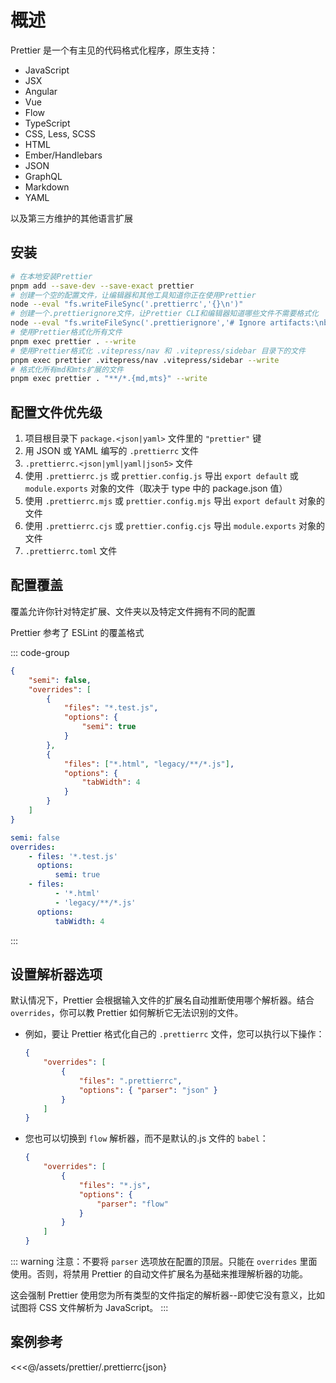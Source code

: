 # 概述

Prettier 是一个有主见的代码格式化程序，原生支持：

-   JavaScript
-   JSX
-   Angular
-   Vue
-   Flow
-   TypeScript
-   CSS, Less, SCSS
-   HTML
-   Ember/Handlebars
-   JSON
-   GraphQL
-   Markdown
-   YAML

以及第三方维护的其他语言扩展

## 安装

```bash
# 在本地安装Prettier
pnpm add --save-dev --save-exact prettier
# 创建一个空的配置文件，让编辑器和其他工具知道你正在使用Prettier
node --eval "fs.writeFileSync('.prettierrc','{}\n')"
# 创建一个.prettierignore文件，让Prettier CLI和编辑器知道哪些文件不需要格式化
node --eval "fs.writeFileSync('.prettierignore','# Ignore artifacts:\nbuild\ncoverage\n')"
# 使用Prettier格式化所有文件
pnpm exec prettier . --write
# 使用Prettier格式化 .vitepress/nav 和 .vitepress/sidebar 目录下的文件
pnpm exec prettier .vitepress/nav .vitepress/sidebar --write
# 格式化所有md和mts扩展的文件
pnpm exec prettier . "**/*.{md,mts}" --write
```

## 配置文件优先级

1. 项目根目录下 `package.<json|yaml>` 文件里的 `"prettier"` 键
2. 用 JSON 或 YAML 编写的 `.prettierrc` 文件
3. `.prettierrc.<json|yml|yaml|json5>` 文件
4. 使用 `.prettierrc.js` 或 `prettier.config.js` 导出 `export default` 或 `module.exports` 对象的文件（取决于 type 中的 package.json 值）
5. 使用 `.prettierrc.mjs` 或 `prettier.config.mjs` 导出 `export default` 对象的文件
6. 使用 `.prettierrc.cjs` 或 `prettier.config.cjs` 导出 `module.exports` 对象的文件
7. `.prettierrc.toml` 文件

## 配置覆盖

覆盖允许你针对特定扩展、文件夹以及特定文件拥有不同的配置

Prettier 参考了 ESLint 的覆盖格式

::: code-group

```json [JSON]
{
    "semi": false,
    "overrides": [
        {
            "files": "*.test.js",
            "options": {
                "semi": true
            }
        },
        {
            "files": ["*.html", "legacy/**/*.js"],
            "options": {
                "tabWidth": 4
            }
        }
    ]
}
```

```yaml [YAML]
semi: false
overrides:
    - files: '*.test.js'
      options:
          semi: true
    - files:
          - '*.html'
          - 'legacy/**/*.js'
      options:
          tabWidth: 4
```

:::

## 设置解析器选项

默认情况下，Prettier 会根据输入文件的扩展名自动推断使用哪个解析器。结合 `overrides`，你可以教 Prettier 如何解析它无法识别的文件。

-   例如，要让 Prettier 格式化自己的 `.prettierrc` 文件，您可以执行以下操作：

    ```json
    {
        "overrides": [
            {
                "files": ".prettierrc",
                "options": { "parser": "json" }
            }
        ]
    }
    ```

-   您也可以切换到 `flow` 解析器，而不是默认的.js 文件的 `babel`：

    ```json
    {
        "overrides": [
            {
                "files": "*.js",
                "options": {
                    "parser": "flow"
                }
            }
        ]
    }
    ```

::: warning
注意：不要将 `parser` 选项放在配置的顶层。只能在 `overrides` 里面使用。否则，将禁用 Prettier 的自动文件扩展名为基础来推理解析器的功能。

这会强制 Prettier 使用您为所有类型的文件指定的解析器--即使它没有意义，比如试图将 CSS 文件解析为 JavaScript。
:::

## 案例参考

<<<@/assets/prettier/.prettierrc{json}
